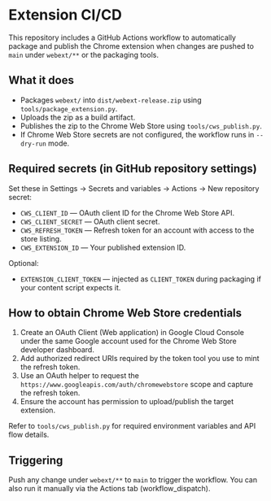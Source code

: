 # Extension CI/CD

This repository includes a GitHub Actions workflow to automatically package and publish the Chrome extension when changes are pushed to `main` under `webext/**` or the packaging tools.

## What it does
- Packages `webext/` into `dist/webext-release.zip` using `tools/package_extension.py`.
- Uploads the zip as a build artifact.
- Publishes the zip to the Chrome Web Store using `tools/cws_publish.py`.
- If Chrome Web Store secrets are not configured, the workflow runs in `--dry-run` mode.

## Required secrets (in GitHub repository settings)
Set these in Settings → Secrets and variables → Actions → New repository secret:

- `CWS_CLIENT_ID` — OAuth client ID for the Chrome Web Store API.
- `CWS_CLIENT_SECRET` — OAuth client secret.
- `CWS_REFRESH_TOKEN` — Refresh token for an account with access to the store listing.
- `CWS_EXTENSION_ID` — Your published extension ID.

Optional:
- `EXTENSION_CLIENT_TOKEN` — injected as `CLIENT_TOKEN` during packaging if your content script expects it.

## How to obtain Chrome Web Store credentials
1. Create an OAuth Client (Web application) in Google Cloud Console under the same Google account used for the Chrome Web Store developer dashboard.
2. Add authorized redirect URIs required by the token tool you use to mint the refresh token.
3. Use an OAuth helper to request the `https://www.googleapis.com/auth/chromewebstore` scope and capture the refresh token.
4. Ensure the account has permission to upload/publish the target extension.

Refer to `tools/cws_publish.py` for required environment variables and API flow details.

## Triggering
Push any change under `webext/**` to `main` to trigger the workflow. You can also run it manually via the Actions tab (workflow_dispatch).
